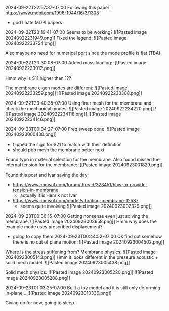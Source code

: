 
2024-09-22T22:57:37-07:00
Following this paper:
https://www.mdpi.com/1996-1944/16/3/1308
- god I hate MDPI papers

2024-09-22T23:19:41-07:00
Seems to be working?
![[Pasted image 20240922231949.png]]
Fixed the legend:
![[Pasted image 20240922233754.png]]


Also maybe no need for numerical port since the mode profile is flat (TBA).


2024-09-22T23:30:08-07:00
Added mass loading:
![[Pasted image 20240922233012.png]]

Hmm why is S11 higher than 1??

The membrane eigen modes are different:
![[Pasted image 20240922233259.png]]
![[Pasted image 20240922233308.png]]

2024-09-22T23:40:35-07:00
Using finer mesh for the membrane and check the mechanical modes.
![[Pasted image 20240922234220.png]]
![[Pasted image 20240922234118.png]]
![[Pasted image 20240922234146.png]]

2024-09-23T00:04:27-07:00
Freq sweep done.
![[Pasted image 20240923000430.png]]
- flipped the sign for S21 to match with their definition
- should pbb mesh the membrane better next


Found typo in material selection for the membrane.
Also found missed the internal tension for the membrane:
![[Pasted image 20240923001829.png]]

Found this post and Ivar saving the day:
- https://www.comsol.com/forum/thread/323451/how-to-provide-tension-in-membrane
	- actually it is Henrik not Ivar
- https://www.comsol.com/model/vibrating-membrane-12587
	- seems quite involving
![[Pasted image 20240923002329.png]]

2024-09-23T00:36:15-07:00
Getting nonsense even just solving the membrane:
![[Pasted image 20240923003658.png]]
Hmm why does the example mode uses prescribed displacement?
- going to copy them
2024-09-23T00:44:52-07:00
Ok find out somehow there is no out of plane motion:
![[Pasted image 20240923004502.png]]

Where is the stress stiffening from?
Membrane physics:
![[Pasted image 20240923005143.png]]
Hmm it looks different in the pressure acoustic + solid mech model:
![[Pasted image 20240923005438.png]]

Solid mech physics:
![[Pasted image 20240923005220.png]]
![[Pasted image 20240923005208.png]]

2024-09-23T01:03:25-07:00
Built a toy model and it is still only deforming in-plane...
![[Pasted image 20240923010336.png]]

Giving up for now, going to sleep.


